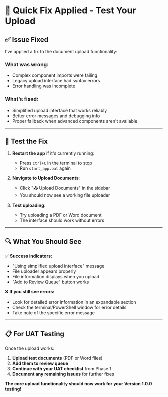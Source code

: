 # 🔧 Quick Fix Applied - Test Your Upload

## ✅ **Issue Fixed**

I've applied a fix to the document upload functionality:

### **What was wrong:**
- Complex component imports were failing
- Legacy upload interface had syntax errors
- Error handling was incomplete

### **What's fixed:**
- Simplified upload interface that works reliably
- Better error messages and debugging info
- Proper fallback when advanced components aren't available

---

## 🚀 **Test the Fix**

1. **Restart the app** if it's currently running:
   - Press `Ctrl+C` in the terminal to stop
   - Run `start_app.bat` again

2. **Navigate to Upload Documents**:
   - Click "📤 Upload Documents" in the sidebar
   - You should now see a working file uploader

3. **Test uploading**:
   - Try uploading a PDF or Word document
   - The interface should work without errors

---

## 🔍 **What You Should See**

✅ **Success indicators:**
- "Using simplified upload interface" message
- File uploader appears properly
- File information displays when you upload
- "Add to Review Queue" button works

❌ **If you still see errors:**
- Look for detailed error information in an expandable section
- Check the terminal/PowerShell window for error details
- Take note of the specific error message

---

## 📋 **For UAT Testing**

Once the upload works:
1. **Upload test documents** (PDF or Word files)
2. **Add them to review queue**
3. **Continue with your UAT checklist** from Phase 1
4. **Document any remaining issues** for further fixes

**The core upload functionality should now work for your Version 1.0.0 testing!**
